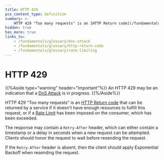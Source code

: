 ```yaml
---
title: HTTP 429
pcx_content_type: definition
summary: >-
    HTTP 429 "Too many requests" is an [HTTP Return code](/fundamentals/glossary/#http-return-code) that can be returned by a service if it doesn't have enough resources to fulfill this request, or if a [Rate Limit](/fundamentals/glossary/#rate-limiting) has been imposed on the consumer, which has been exceeded. An HTTP 429 may be an indication that a [DoS Attack](/fundamentals/glossary/dos-attack) is in progress.
hidden: true
has_more: true
links_to:
    - /fundamentals/glossary/dos-attack
    - /fundamentals/glossary/http-return-code
    - /fundamentals/glossary/rate-limiting
---
```


# HTTP 429

{{%Aside type="warning" header="Important"%}}
An HTTP 429 may be an indication that a [DoS Attack](/fundamentals/glossary/dos-attack) is in progress.
{{%/Aside%}}

HTTP 429 "Too many requests" is an [HTTP Return code](/fundamentals/glossary/http-return-code) that can be returned by a service if it doesn't have enough resources to fulfill this request, or if a [Rate Limit](/fundamentals/glossary/rate-limiting) has been imposed on the consumer, which has been exceeded.

The response may contain a `Retry-After` header, which can either contain a timestamp or a delay in seconds when a new request can be attempted. Clients should honor the request to wait before resending the request.

If the `Retry-After` header is absent, then the client should apply Exponential Backoff when resending the request.
